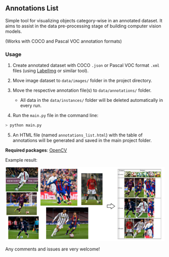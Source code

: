 ## Annotations List

Simple tool for visualizing objects category-wise in an annotated dataset. It aims to assist in the data pre-processing stage of building computer vision models. 

(Works with COCO and Pascal VOC annotation formats)

### Usage

1. Create annotated dataset with COCO `.json` or Pascal VOC format `.xml` files (using [LabelImg](https://github.com/tzutalin/labelImg) or similar tool).

2. Move image dataset to `data/images/` folder in the project directory.

3. Move the respective annotation file(s) to `data/annotations/` folder.

	* All data in the `data/instances/` folder will be deleted automatically in every run.

4. Run the `main.py` file in the command line:

```sh
> python main.py
```
5. An HTML file (named `annotations_list.html`) with the table of annotations will be generated and saved in the main project folder.


**Required packages**: [OpenCV](https://pypi.org/project/opencv-python/) 


Example result:

![example](example/example2.png) 


Any comments and issues are very welcome!
